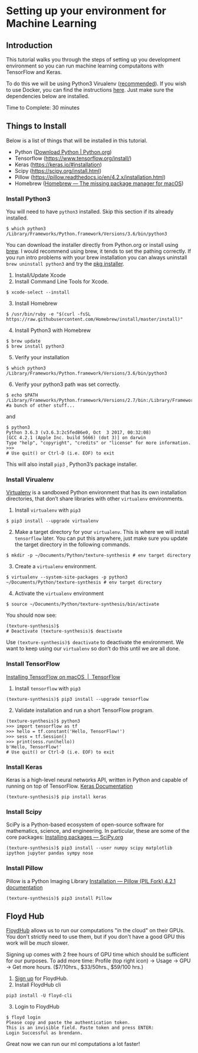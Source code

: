 # Setting up your environment for Machine Learning
## Introduction
This tutorial walks you through the steps of setting up you development environment  so you can run machine learning computaitons with TensorFlow and Keras.

To do this we will be using Python3 Virualenv ([recommended](https://www.tensorflow.org/install/install_mac#determine_how_to_install_tensorflow)). If you wish to use Docker, you can find the instructions [here](https://www.tensorflow.org/install/install_mac#installing_with_docker). Just make sure the dependencies below are installed.

Time to Complete: 30 minutes

## Things to Install
Below is a list of things that will be installed in this tutorial. 
- Python ([Download Python | Python.org](https://www.python.org/downloads/))
- Tensorflow (https://www.tensorflow.org/install/)
- Keras (https://keras.io/#installation)
- Scipy (https://scipy.org/install.html)
- Pillow (https://pillow.readthedocs.io/en/4.2.x/installation.html)
- Homebrew ([Homebrew — The missing package manager for macOS](https://brew.sh/))

### Install Python3
You will need to have `python3` installed. Skip this section if its already installed. 
```
$ which python3
/Library/Frameworks/Python.framework/Versions/3.6/bin/python3
```

 You can download the installer directly from Python.org or install using [brew](https://brew.sh/). I would recommend using brew, it tends to set the pathing correctly. If you run intro problems with your brew installation you can always uninstall `brew uninstall python3` and try the [pkg installer](https://www.python.org/downloads/). 

1. Install/Update Xcode
2. Install Command Line Tools for Xcode.
```
$ xcode-select --install
```

3. Install Homebrew
```
$ /usr/bin/ruby -e "$(curl -fsSL https://raw.githubusercontent.com/Homebrew/install/master/install)"
```

4. Install Python3 with Homebrew
```
$ brew update
$ brew install python3
```

5. Verify your installation
```
$ which python3
/Library/Frameworks/Python.framework/Versions/3.6/bin/python3
```

6. Verify your python3 path was set correctly.
```
$ echo $PATH
/Library/Frameworks/Python.framework/Versions/2.7/bin:/Library/Frameworks/Python.framework/Versions/3.6/bin #a bunch of other stuff...
```

and
```
$ python3
Python 3.6.3 (v3.6.3:2c5fed86e0, Oct  3 2017, 00:32:08)
[GCC 4.2.1 (Apple Inc. build 5666) (dot 3)] on darwin
Type "help", "copyright", "credits" or "license" for more information.
>>>
# Use quit() or Ctrl-D (i.e. EOF) to exit
```

This will also install `pip3` , Python3’s package installer. 

### Install Virualenv
[Virtualenv](https://virtualenv.pypa.io/en/stable/)  is a sandboxed Python environment that has its own installation directories, that don’t share libraries with other `virtualenv` environments.

1. Install `virtualenv` with `pip3`
```
$ pip3 install --upgrade virtualenv
```

2. Make a target directory for your `virtualenv`. 
This is where we will install `tensorflow` later. You can put this anywhere, just make sure you update the target directory in the following commands.
```
$ mkdir -p ~/Documents/Python/texture-synthesis # env target directory
```

3. Create a `virtualenv` environment.
```
$ virtualenv --system-site-packages -p python3 ~/Documents/Python/texture-synthesis # env target directory
```

4. Activate the `virtualenv` environment
```
$ source ~/Documents/Python/texture-synthesis/bin/activate
```

You should now see:
```
(texture-synthesis)$
# Deactivate (texture-synthesis)$ deactivate
```

Use `(texture-synthesis)$ deactivate` to deactivate the environment. We want to keep using our `virtualenv` so don’t do this until we are all done. 

### Install TensorFlow
[Installing TensorFlow on macOS  |  TensorFlow](https://www.tensorflow.org/install/install_mac)

1. Install `tensorflow` with `pip3`
```
(texture-synthesis)$ pip3 install --upgrade tensorflow
```

2. Validate installation and run a short TensorFlow program.
```
(texture-synthesis)$ python3
>>> import tensorflow as tf
>>> hello = tf.constant('Hello, TensorFlow!')
>>> sess = tf.Session()
>>> print(sess.run(hello))
b'Hello, TensorFlow!'
# Use quit() or Ctrl-D (i.e. EOF) to exit
```

### Install Keras
Keras is a high-level neural networks API, written in Python and capable of running on top of TensorFlow. [Keras Documentation](https://keras.io/#installation)
```
(texture-synthesis)$ pip install keras
```

### Install Scipy
SciPy is a Python-based ecosystem of open-source software for mathematics, science, and engineering. In particular, these are some of the core packages: [Installing packages — SciPy.org](https://scipy.org/install.html)
```
(texture-synthesis)$ pip3 install --user numpy scipy matplotlib ipython jupyter pandas sympy nose
```

### Install Pillow
Pillow is a Python Imaging Library [Installation — Pillow (PIL Fork) 4.2.1 documentation](https://pillow.readthedocs.io/en/4.2.x/installation.html)
```
(texture-synthesis)$ pip3 install Pillow
```

## Floyd  Hub
[FloydHub](https://www.floydhub.com/) allows us to run our computations "in the cloud" on their GPUs. You don't strictly need to use them, but if you don't have a good GPU this work will be *much* slower.

Signing up comes with 2 free hours of GPU time which should be sufficient for our purposes. To add more time: Profile (top right icon) -> Usage -> GPU -> Get more hours. ($7/10hrs., $33/50hrs., $59/100 hrs.)

1. [Sign up](https://www.floydhub.com/) for FloydHub. 
2. Install FloydHub cli
```
pip3 install -U floyd-cli
```

3. Login to FloydHub
```
$ floyd login
Please copy and paste the authentication token.
This is an invisible field. Paste token and press ENTER:
Login Successful as brendann.
```

Great now we can run our ml computations a lot faster!
